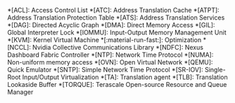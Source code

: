 *[ACL]: Access Control List
*[ATC]: Address Translation Cache
*[ATPT]: Address Translation Protection Table
*[ATS]: Address Translation Services
*[DAG]: Directed Acyclic Graph
*[DMA]: Direct Memory Access
*[GIL]: Global Interpreter Lock
*[IOMMU]: Input-Output Memory Management Unit
*[KVM]: Kernel Virtual Machine
*[:material-run-fast:]: Optimization
*[NCCL]: Nvidia Collective Communications Library
*[NDFC]: Nexus Dashboard Fabric Controller
*[NTP]: Network Time Protocol
*[NUMA]: Non-uniform memory access
*[OVN]: Open Virtual Network
*[QEMU]: Quick Emulator
*[SNTP]: Simple Network Time Protocol
*[SR-IOV]: Single-Root Input/Output Virtualization
*[TA]: Translation agent
*[TLB]: Translation Lookaside Buffer
*[TORQUE]: Terascale Open-source Resource and Queue Manager